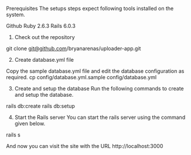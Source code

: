 Prerequisites
The setups steps expect following tools installed on the system.

Github
Ruby 2.6.3
Rails 6.0.3

1. Check out the repository

git clone git@github.com/bryanarenas/uploader-app.git

2. Create database.yml file

Copy the sample database.yml file and edit the database configuration as required.
cp config/database.yml.sample config/database.yml

3. Create and setup the database
Run the following commands to create and setup the database.

rails db:create
rails db:setup

4. Start the Rails server
You can start the rails server using the command given below.

rails s

And now you can visit the site with the URL http://localhost:3000
